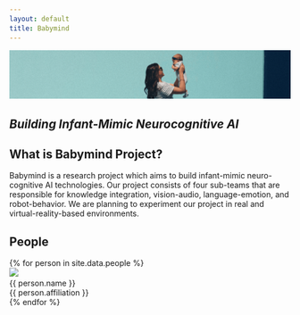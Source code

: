 ```yaml
---
layout: default
title: Babymind
---
```


<link rel="stylesheet" href="/assets/css/member.css">
<link rel="stylesheet" href="/assets/css/index.css">
<script type="text/javascript" src="/assets/js/index.js"></script>

<div class="bk-container">
  <img class="bk-img" src="/assets/images/main.png">
  <h2 class="bk-header">
    <i> Building Infant-Mimic Neurocognitive AI </i>
  </h2>
</div>

<!--<div class="update content-container">
  <h1 class = "content-title">
    Updates
  </h1>
  {% for news in site.data.updates %}
  <p class="content-item news news-{{ forloop.index0 }}">
    <span id="date">{{ news.date }}</span>
    {{ news.content }}
  </p>
  {% endfor %}
  <p class="content-item showMore">
    <span id="more" onclick="showMore()">More</span>
<span id="noMoreContext" style="display:none;color: #cccccc;"><br>No more news available.</span>
  </p>
</div>-->

<div class="about content-container">
  <h2 class = "content-title">
    What is Babymind Project?
  </h2>
  <p class="content-item">
   Babymind is a research project which aims to build infant-mimic neuro-cognitive AI technologies. Our project consists of four sub-teams that are responsible for knowledge integration, vision-audio, language-emotion, and robot-behavior. We are planning to experiment our project in real and virtual-reality-based environments.     
  </p>
</div>

<div class="people content-container">
  <h2 class = "content-title">
    People
  </h2>
  <div class="content-item">
    {% for person in site.data.people %}
      <div class="member">
        <div class="member-profile">
          <img class="member-profile" src="{{person.src}}">
        </div>
        <div class="member-info member-name">
          {{ person.name }}
        </div>
        <div class="member-info member-position">
          {{ person.affiliation }}
        </div>
      </div>
    {% endfor %}
  </div>
</div>
